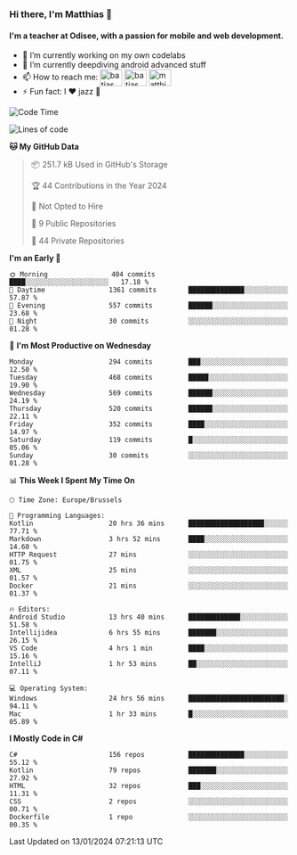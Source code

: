 ### Hi there, I'm Matthias 👋

#### I'm a teacher at Odisee, with a passion for mobile and web development.

- 🔭 I’m currently working on my own codelabs
- 🌱 I’m currently deepdiving android advanced stuff
- 📫 How to reach me: <a href="https://dev.to/batjas" target="_blank"><img align="center" src="https://raw.githubusercontent.com/rahuldkjain/github-profile-readme-generator/master/src/images/icons/Social/devto.svg" alt="batjas" height="30" width="40" /></a>
<a href="https://twitter.com/batjas" target="_blank"><img align="center" src="https://raw.githubusercontent.com/rahuldkjain/github-profile-readme-generator/master/src/images/icons/Social/twitter.svg" alt="batjas" height="30" width="40" /></a>
<a href="https://linkedin.com/in/matthiasdruwé" target="_blank"><img align="center" src="https://raw.githubusercontent.com/rahuldkjain/github-profile-readme-generator/master/src/images/icons/Social/linked-in-alt.svg" alt="matthiasdruwé" height="30" width="40" /></a>
- ⚡ Fun fact: I ❤ jazz 🎷


<!--START_SECTION:waka-->
![Code Time](http://img.shields.io/badge/Code%20Time-1%2C000%20hrs%2020%20mins-blue)

![Lines of code](https://img.shields.io/badge/From%20Hello%20World%20I%27ve%20Written-2.6%20million%20lines%20of%20code-blue)

**🐱 My GitHub Data** 

> 📦 251.7 kB Used in GitHub's Storage 
 > 
> 🏆 44 Contributions in the Year 2024
 > 
> 🚫 Not Opted to Hire
 > 
> 📜 9 Public Repositories 
 > 
> 🔑 44 Private Repositories 
 > 
**I'm an Early 🐤** 

```text
🌞 Morning                404 commits         ████░░░░░░░░░░░░░░░░░░░░░   17.18 % 
🌆 Daytime                1361 commits        ██████████████░░░░░░░░░░░   57.87 % 
🌃 Evening                557 commits         ██████░░░░░░░░░░░░░░░░░░░   23.68 % 
🌙 Night                  30 commits          ░░░░░░░░░░░░░░░░░░░░░░░░░   01.28 % 
```
📅 **I'm Most Productive on Wednesday** 

```text
Monday                   294 commits         ███░░░░░░░░░░░░░░░░░░░░░░   12.50 % 
Tuesday                  468 commits         █████░░░░░░░░░░░░░░░░░░░░   19.90 % 
Wednesday                569 commits         ██████░░░░░░░░░░░░░░░░░░░   24.19 % 
Thursday                 520 commits         ██████░░░░░░░░░░░░░░░░░░░   22.11 % 
Friday                   352 commits         ████░░░░░░░░░░░░░░░░░░░░░   14.97 % 
Saturday                 119 commits         █░░░░░░░░░░░░░░░░░░░░░░░░   05.06 % 
Sunday                   30 commits          ░░░░░░░░░░░░░░░░░░░░░░░░░   01.28 % 
```


📊 **This Week I Spent My Time On** 

```text
🕑︎ Time Zone: Europe/Brussels

💬 Programming Languages: 
Kotlin                   20 hrs 36 mins      ███████████████████░░░░░░   77.71 % 
Markdown                 3 hrs 52 mins       ████░░░░░░░░░░░░░░░░░░░░░   14.60 % 
HTTP Request             27 mins             ░░░░░░░░░░░░░░░░░░░░░░░░░   01.75 % 
XML                      25 mins             ░░░░░░░░░░░░░░░░░░░░░░░░░   01.57 % 
Docker                   21 mins             ░░░░░░░░░░░░░░░░░░░░░░░░░   01.37 % 

🔥 Editors: 
Android Studio           13 hrs 40 mins      █████████████░░░░░░░░░░░░   51.58 % 
Intellijidea             6 hrs 55 mins       ███████░░░░░░░░░░░░░░░░░░   26.15 % 
VS Code                  4 hrs 1 min         ████░░░░░░░░░░░░░░░░░░░░░   15.16 % 
IntelliJ                 1 hr 53 mins        ██░░░░░░░░░░░░░░░░░░░░░░░   07.11 % 

💻 Operating System: 
Windows                  24 hrs 56 mins      ████████████████████████░   94.11 % 
Mac                      1 hr 33 mins        █░░░░░░░░░░░░░░░░░░░░░░░░   05.89 % 
```

**I Mostly Code in C#** 

```text
C#                       156 repos           ██████████████░░░░░░░░░░░   55.12 % 
Kotlin                   79 repos            ███████░░░░░░░░░░░░░░░░░░   27.92 % 
HTML                     32 repos            ███░░░░░░░░░░░░░░░░░░░░░░   11.31 % 
CSS                      2 repos             ░░░░░░░░░░░░░░░░░░░░░░░░░   00.71 % 
Dockerfile               1 repo              ░░░░░░░░░░░░░░░░░░░░░░░░░   00.35 % 
```




 Last Updated on 13/01/2024 07:21:13 UTC
<!--END_SECTION:waka-->
